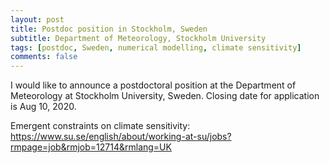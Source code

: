 ```yaml
---
layout: post
title: Postdoc position in Stockholm, Sweden
subtitle: Department of Meteorology, Stockholm University
tags: [postdoc, Sweden, numerical modelling, climate sensitivity]
comments: false
---
```

I would like to announce a postdoctoral position at the Department of Meteorology at Stockholm University, Sweden.
Closing date for application is Aug 10, 2020.

Emergent constraints on climate sensitivity:
https://www.su.se/english/about/working-at-su/jobs?rmpage=job&rmjob=12714&rmlang=UK
